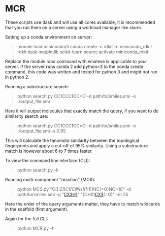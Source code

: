 # MCR

These scripts use dask and will use all cores available, it is recommended that you run them on a server using a workload manager like slurm.

Setting up a conda environment on server:
>module load miniconda/3
>conda create -c rdkit -n miniconda_rdkit rdkit dask matplotlib scikit-learn
>source activate miniconda_rdkit

Replace the module load command with whateve is applicable to your server. If the server runs conda 2 add python=3 to the conda create command, this code was written and tested for python 3 and might not run in python 2. 

Running a substructure search:
>python search.py CC1CCC1CC=O -d path/to/smiles.smi -o ./output_file.smi

Here it will output molecules that exactly match the query, if you want to do similarity search use:
>python search.py CC1CCC1CC=O -d path/to/smiles.smi -o ./output_file.smi -s 0.95

This will calculate the tanomoto similarity between the topological fingerprints and apply a cut-off of 95% smilarity.
Using a substructure match is however about 6 to 7 times faster.

To view the command line interface (CLI):
>python search.py -h

Running multi-component "reaction" (MCR):
>python MCS.py "C([*:2])C1[C@H]\([*:1])NC(=O)NC=1C" -d path/to/smiles.smi -q "[CX3H1](=O)" "[CH2][CX3]([CH3])(=O)" -m 25

Here the order of the query arguments matter, they have to match wildcards in the scaffold (first argument).

Again for the full CLI:
>python MCR.py -h
